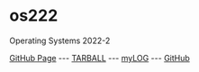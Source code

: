 # os222
Operating Systems 2022-2

[GitHub Page](https://al-ayubi2020.github.io/os222/) ---
[TARBALL]() ---
[myLOG](TXT/mylog.txt) ---
[GitHub](https://github.com/al-ayubi2020/os222)
<br>

